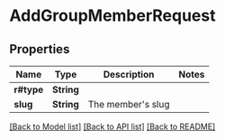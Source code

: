 # AddGroupMemberRequest

## Properties

Name | Type | Description | Notes
------------ | ------------- | ------------- | -------------
**r#type** | **String** |  | 
**slug** | **String** | The member's slug | 

[[Back to Model list]](../README.md#documentation-for-models) [[Back to API list]](../README.md#documentation-for-api-endpoints) [[Back to README]](../README.md)


